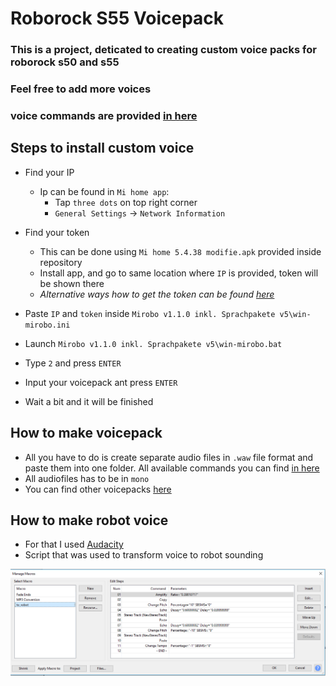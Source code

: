 # Roborock S55 Voicepack

### This is a project, deticated to creating custom voice packs for roborock s50 and s55

### Feel free to add more voices

### voice commands are provided [in here](https://kaeni.de/deutsche-sprachpakete-fuer-den-roborock-sweep-one/)

## Steps to install custom voice
* Find your IP
    * Ip can be found in `Mi home app`: 
      * Tap `three dots` on top right corner
      * `General Settings` -> `Network Information` 
      
* Find your token 
  * This can be done using `Mi home 5.4.38 modifie.apk` provided inside repository
  * Install app, and go to same location where `IP` is provided, token will be shown there
  * *Alternative ways how to get the token can be found [here](https://github.com/Maxmudjon/com.xiaomi-miio/blob/master/docs/obtain_token.md)*
  
* Paste `IP` and `token` inside `Mirobo v1.1.0 inkl. Sprachpakete v5\win-mirobo.ini`
* Launch `Mirobo v1.1.0 inkl. Sprachpakete v5\win-mirobo.bat`
* Type `2` and press `ENTER`
* Input your voicepack ant press `ENTER`
* Wait a bit and it will be finished

## How to make voicepack
* All you have to do is create separate audio files in `.waw` file format and paste them into one folder. All available commands you can find [in here](https://kaeni.de/deutsche-sprachpakete-fuer-den-roborock-sweep-one/)
* All audiofiles has to be in `mono`
* You can find other voicepacks [here](https://therealmoeder.github.io/rockrobo.html)

## How to make robot voice
* For that I used [Audacity](https://www.audacityteam.org/)
* Script that was used to transform voice to robot sounding

![RobotImage](./audacity_robot_script.PNG)
